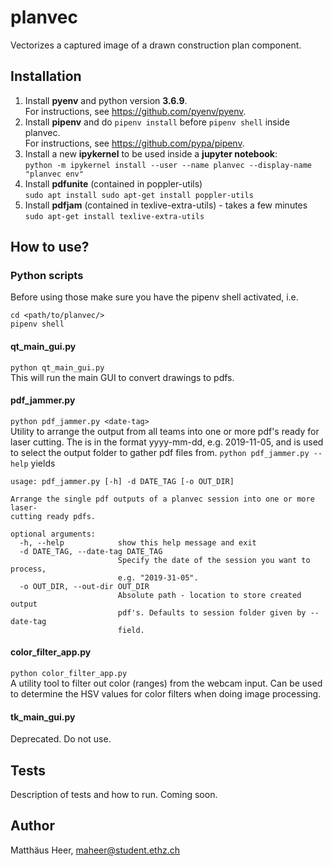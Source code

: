 # planvec
Vectorizes a captured image of a drawn construction plan component.

## Installation
1) Install **pyenv** and python version **3.6.9**.  
    For instructions, see https://github.com/pyenv/pyenv.
2) Install **pipenv** and do ```pipenv install``` before ```pipenv shell``` inside planvec.  
    For instructions, see https://github.com/pypa/pipenv.
3) Install a new **ipykernel** to be used inside a **jupyter notebook**:  
    ```python -m ipykernel install --user --name planvec --display-name "planvec env"```
4) Install **pdfunite** (contained in poppler-utils)  
    ```sudo apt install sudo apt-get install poppler-utils```
5) Install **pdfjam** (contained in texlive-extra-utils) - takes a few minutes  
    ```sudo apt-get install texlive-extra-utils ```

## How to use?
### Python scripts
Before using those make sure you have the pipenv shell activated, i.e.  
```
cd <path/to/planvec/>
pipenv shell
```
#### qt_main_gui.py
```python qt_main_gui.py```   
This will run the main GUI to convert drawings to pdfs.

#### pdf_jammer.py
```python pdf_jammer.py <date-tag>```  
Utility to arrange the output from all teams into one or more pdf's ready for laser cutting. The <date-tag> 
is in the format yyyy-mm-dd, e.g. 2019-11-05, and is used to select the output folder to gather 
pdf files from.
```python pdf_jammer.py --help``` yields    
```
usage: pdf_jammer.py [-h] -d DATE_TAG [-o OUT_DIR]

Arrange the single pdf outputs of a planvec session into one or more laser-
cutting ready pdfs.

optional arguments:
  -h, --help            show this help message and exit
  -d DATE_TAG, --date-tag DATE_TAG
                        Specify the date of the session you want to process,
                        e.g. "2019-31-05".
  -o OUT_DIR, --out-dir OUT_DIR
                        Absolute path - location to store created output
                        pdf's. Defaults to session folder given by --date-tag
                        field.
```

#### color_filter_app.py
```python color_filter_app.py```  
A utility tool to filter out color (ranges) from the webcam input. Can be used to determine the 
HSV values for color filters when doing image processing.

#### tk_main_gui.py
Deprecated. Do not use.

## Tests
Description of tests and how to run. Coming soon.

## Author
Matthäus Heer, maheer@student.ethz.ch